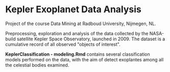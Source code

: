 # Kepler Exoplanet Data Analysis

Project of the course Data Mining at Radboud University, Nijmegen, NL.

Preprocessing, exploration and analysis of the data collected by the NASA-build satellite Kepler Space Observatory, launched in 2009. The dataset is a cumulative record of all observed "objects of interest".

**KeplerClassification - modeling.Rmd** contains several classification models performed on the data, with the aim of detect exoplantes among all the celestial bodies examined.
